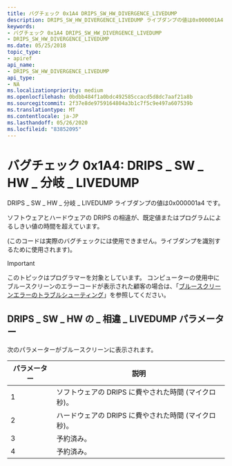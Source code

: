 ```yaml
---
title: バグチェック 0x1A4 DRIPS_SW_HW_DIVERGENCE_LIVEDUMP
description: DRIPS_SW_HW_DIVERGENCE_LIVEDUMP ライブダンプの値は0x000001A4 です。
keywords:
- バグチェック 0x1A4 DRIPS_SW_HW_DIVERGENCE_LIVEDUMP
- DRIPS_SW_HW_DIVERGENCE_LIVEDUMP
ms.date: 05/25/2018
topic_type:
- apiref
api_name:
- DRIPS_SW_HW_DIVERGENCE_LIVEDUMP
api_type:
- NA
ms.localizationpriority: medium
ms.openlocfilehash: 0bdbb484f1a0bdc492585ccacd5d8dc7aaf21a8b
ms.sourcegitcommit: 2f37e8de9759164804a3b1c7f5c9e497a607539b
ms.translationtype: MT
ms.contentlocale: ja-JP
ms.lasthandoff: 05/26/2020
ms.locfileid: "83852095"
---
```

# <a name="bug-check-0x1a4-drips_sw_hw_divergence_livedump"></a>バグチェック 0x1A4: DRIPS \_ SW \_ HW \_ 分岐 \_ LIVEDUMP 

DRIPS \_ SW \_ HW \_ 分岐 \_ LIVEDUMP ライブダンプの値は0x000001a4 です。 

ソフトウェアとハードウェアの DRIPS の相違が、既定値またはプログラムによるしきい値の時間を超えています。

(このコードは実際のバグチェックには使用できません。ライブダンプを識別するために使用されます)。

> [!IMPORTANT]
> このトピックはプログラマーを対象としています。 コンピューターの使用中にブルースクリーンのエラーコードが表示された顧客の場合は、「[ブルースクリーンエラーのトラブルシューティング](https://www.windows.com/stopcode)」を参照してください。


## <a name="drips_sw_hw_divergence_livedump-parameters"></a>DRIPS \_ SW \_ HW の \_ 相違 \_ LIVEDUMP パラメーター


次のパラメーターがブルースクリーンに表示されます。

パラメーター | 説明 
|---------|--------------|
1 | ソフトウェアの DRIPS に費やされた時間 (マイクロ秒)。
2 |  ハードウェアの DRIPS に費やされた時間 (マイクロ秒)。
3 |  予約済み。
4 |  予約済み。

 

 




